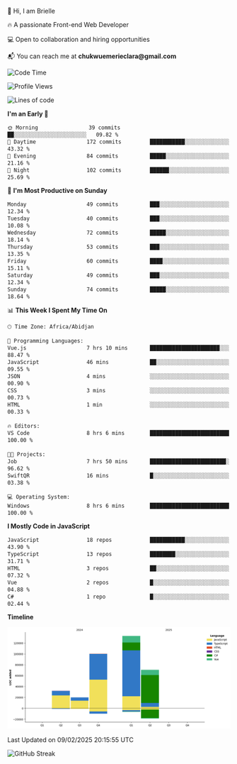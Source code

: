 <div align="left">
  <p>👋 Hi, I am Brielle</p>
  <p>🔥 A passionate Front-end Web Developer</p>
  <p>💻 Open to collaboration and hiring opportunities</p>
  <p>📬 You can reach me at <strong>chukwuemerieclara@gmail.com</strong></p>
</div>


 
 <!--START_SECTION:waka-->
![Code Time](http://img.shields.io/badge/Code%20Time-473%20hrs%2035%20mins-blue)

![Profile Views](http://img.shields.io/badge/Profile%20Views-0-blue)

![Lines of code](https://img.shields.io/badge/From%20Hello%20World%20I%27ve%20Written-290.9%20thousand%20lines%20of%20code-blue)

**I'm an Early 🐤** 

```text
🌞 Morning                39 commits          ██░░░░░░░░░░░░░░░░░░░░░░░   09.82 % 
🌆 Daytime                172 commits         ███████████░░░░░░░░░░░░░░   43.32 % 
🌃 Evening                84 commits          █████░░░░░░░░░░░░░░░░░░░░   21.16 % 
🌙 Night                  102 commits         ██████░░░░░░░░░░░░░░░░░░░   25.69 % 
```
📅 **I'm Most Productive on Sunday** 

```text
Monday                   49 commits          ███░░░░░░░░░░░░░░░░░░░░░░   12.34 % 
Tuesday                  40 commits          ███░░░░░░░░░░░░░░░░░░░░░░   10.08 % 
Wednesday                72 commits          █████░░░░░░░░░░░░░░░░░░░░   18.14 % 
Thursday                 53 commits          ███░░░░░░░░░░░░░░░░░░░░░░   13.35 % 
Friday                   60 commits          ████░░░░░░░░░░░░░░░░░░░░░   15.11 % 
Saturday                 49 commits          ███░░░░░░░░░░░░░░░░░░░░░░   12.34 % 
Sunday                   74 commits          █████░░░░░░░░░░░░░░░░░░░░   18.64 % 
```


📊 **This Week I Spent My Time On** 

```text
🕑︎ Time Zone: Africa/Abidjan

💬 Programming Languages: 
Vue.js                   7 hrs 10 mins       ██████████████████████░░░   88.47 % 
JavaScript               46 mins             ██░░░░░░░░░░░░░░░░░░░░░░░   09.55 % 
JSON                     4 mins              ░░░░░░░░░░░░░░░░░░░░░░░░░   00.90 % 
CSS                      3 mins              ░░░░░░░░░░░░░░░░░░░░░░░░░   00.73 % 
HTML                     1 min               ░░░░░░░░░░░░░░░░░░░░░░░░░   00.33 % 

🔥 Editors: 
VS Code                  8 hrs 6 mins        █████████████████████████   100.00 % 

🐱‍💻 Projects: 
Job                      7 hrs 50 mins       ████████████████████████░   96.62 % 
SwiftQR                  16 mins             █░░░░░░░░░░░░░░░░░░░░░░░░   03.38 % 

💻 Operating System: 
Windows                  8 hrs 6 mins        █████████████████████████   100.00 % 
```

**I Mostly Code in JavaScript** 

```text
JavaScript               18 repos            ███████████░░░░░░░░░░░░░░   43.90 % 
TypeScript               13 repos            ████████░░░░░░░░░░░░░░░░░   31.71 % 
HTML                     3 repos             ██░░░░░░░░░░░░░░░░░░░░░░░   07.32 % 
Vue                      2 repos             █░░░░░░░░░░░░░░░░░░░░░░░░   04.88 % 
C#                       1 repo              █░░░░░░░░░░░░░░░░░░░░░░░░   02.44 % 
```



**Timeline**

![Lines of Code chart](https://raw.githubusercontent.com/Brielle28/Brielle28/main/assets/bar_graph.png)


 Last Updated on 09/02/2025 20:15:55 UTC
<!--END_SECTION:waka-->

![GitHub Streak](https://github-readme-streak-stats.herokuapp.com/?user=Brielle28)



